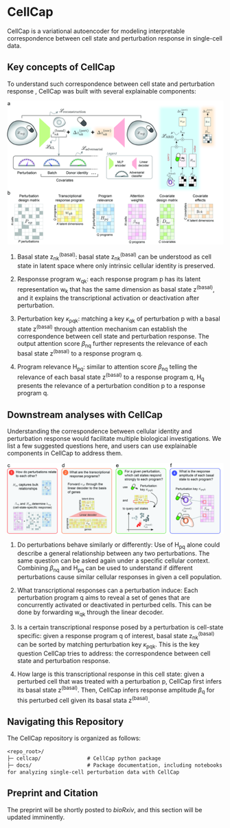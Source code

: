 CellCap
=======

CellCap is a variational autoencoder for modeling interpretable correspondence between cell state and perturbation response in single-cell data.

Key concepts of CellCap
----------------------
To understand such correspondence between cell state and perturbation response , CellCap was built with several explainable components:

![alt text](https://github.com/broadinstitute/CellCap/blob/main/docs/source/_static/design/Figure1.jpg?raw=false)

1. Basal state z<sub>nk</sub><sup>(basal)</sup>: basal state z<sub>nk</sub><sup>(basal)</sup> can be understood as cell state in latent space where only intrinsic
cellular identity is preserved.

2. Responsse program w<sub>qk</sub>: each response program p has its latent representation w<sub>k</sub> that has the same dimension as
basal state z<sup>(basal)</sup>, and it explains the transcriptional activation or deactivation after perturbation.

3. Perturbation key $\kappa$<sub>pqk</sub>: matching a key $\kappa$<sub>qk</sub> of perturbation p with a basal state z<sup>(basal)</sup> through attention mechanism can establish the correspondence between cell state and perturbation response. The output attention score $\beta$<sub>nq</sub> further represents the relevance of each basal state z<sup>(basal)</sup> to a response program q.

4. Program relevance H<sub>pq</sub>: similar to attention score $\beta$<sub>nq</sub> telling the relevance of each basal state z<sup>(basal)</sup> to a response program q, H<sub>q</sub> presents the relevance of a perturbation condition p to a response program q.

Downstream analyses with CellCap
--------------------------------

Understanding the correspondence between cellular identity and perturbation response would facilitate multiple
biological investigations. We list a few suggested questions here, and users can use explainable components in CellCap
to address them.

![alt text](https://github.com/broadinstitute/CellCap/blob/main/docs/source/_static/design/Figure2.jpg?raw=false)

1. Do perturbations behave similarly or differently: Use of H<sub>pq</sub> alone could describe a general relationship between any two perturbations. The same question can be asked again under a specific cellular context. Combining $\beta$<sub>nq</sub> and H<sub>pq</sub> can be used to understand if different perturbations cause similar cellular responses in given a cell population.

2. What transcriptional responses can a perturbation induce: Each perturbation program q aims to reveal a set of genes that are concurrently activated or deactivated in perturbed cells. This can be done by forwarding w<sub>qk</sub> through the linear decoder.

3. Is a certain transcriptional response posed by a perturbation is cell-state specific: given a response program q
of interest, basal state z<sub>nk</sub><sup>(basal)</sup> can be sorted by matching perturbation key $\kappa$<sub>pqk</sub>. This is the key question CellCap
tries to address: the correspondence between cell state and perturbation response.

4. How large is this transcriptional response in this cell state: given a perturbed cell that was treated with a
perturbation p, CellCap first infers its basal state z<sup>(basal)</sup>. Then, CellCap infers response amplitude $\beta$<sub>q</sub> for this perturbed cell
given its basal stata z<sup>(basal)</sup>.

Navigating this Repository
--------------------------

The CellCap repository is organized as follows:
```
<repo_root>/
├─ cellcap/               # CellCap python package
├─ docs/                  # Package documentation, including notebooks for analyzing single-cell perturbation data with CellCap
```

Preprint and Citation
--------------

The preprint will be shortly posted to *bioRxiv*, and this section will be updated imminently.
